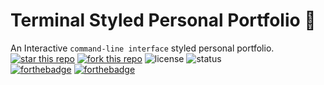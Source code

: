 # Terminal Styled Personal Portfolio :school_satchel:
An Interactive `command-line interface` styled personal portfolio.
<br>
[![star this repo](http://githubbadges.com/star.svg?user=raghav4&repo=CLI&style=flat)](https://github.com/raghav4/CLI)
[![fork this repo](http://githubbadges.com/fork.svg?user=raghav4&repo=CLI&style=flat)](https://github.com/raghav4/CLI/fork)
![license](https://img.shields.io/github/license/raghav4/cli.svg?style=flat-square)
![status](https://img.shields.io/badge/status-under%20development-blue.svg)
<br>
[![forthebadge](https://forthebadge.com/images/badges/uses-css.svg)](https://forthebadge.com) [![forthebadge](https://forthebadge.com/images/badges/made-with-javascript.svg)](https://forthebadge.com)
